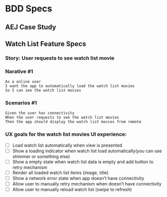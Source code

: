# BDD Specs
## AEJ Case Study
## Watch List Feature Specs

### Story: User requests to see watch list movie

### Narative #1
``` 
As a online user
I want the app to automatically load the watch list movies
So I can see the watch list movies
 ```
### Scenarios #1
``` 
Given the user has connectivity
When the user requests to see the watch list movies
Then the app should display the watch list movies from remote
```

### UX goals for the watch list movies UI experience:
- [ ] Load watch list automatically when view is presented
- [ ] Show a loading indicator when watch list load automatically(you can use shimmer or something else)
- [ ] Show a empty state when watch list data is empty and add button to retry mechanism
- [ ] Render all loaded watch list items (image, title)
- [ ] Show a network error state when app doesn’t have connectivity
- [ ] Allow user to manually retry mechanism when doesn’t have connectivity
- [ ] Allow user to manually reload watch list (swipe to refresh)